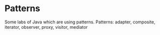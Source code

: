 # Patterns
Some labs of Java which are using patterns.
Patterns: adapter, composite, iterator, observer, proxy, visitor, mediator
